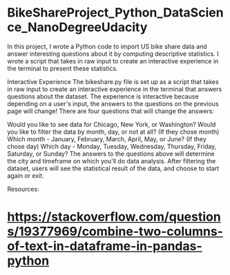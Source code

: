 # BikeShareProject_Python_DataScience_NanoDegreeUdacity
In this project, I wrote a Python code to import US bike share data and answer interesting questions about it by computing descriptive statistics. I wrote a script that takes in raw input to create an interactive experience in the terminal to present these statistics.

Interactive Experience The bikeshare.py file is set up as a script that takes in raw input to create an interactive experience in the terminal that answers questions about the dataset. The experience is interactive because depending on a user's input, the answers to the questions on the previous page will change! There are four questions that will change the answers:

Would you like to see data for Chicago, New York, or Washington? Would you like to filter the data by month, day, or not at all? (If they chose month) Which month - January, February, March, April, May, or June? (If they chose day) Which day - Monday, Tuesday, Wednesday, Thursday, Friday, Saturday, or Sunday? The answers to the questions above will determine the city and timeframe on which you'll do data analysis. After filtering the dataset, users will see the statistical result of the data, and choose to start again or exit.

Resources:
# https://stackoverflow.com/questions/19377969/combine-two-columns-of-text-in-dataframe-in-pandas-python

